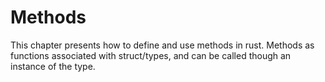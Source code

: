 # Methods

This chapter presents how to define and use methods in rust.
Methods as functions associated with struct/types, and can
be called though an instance of the type.